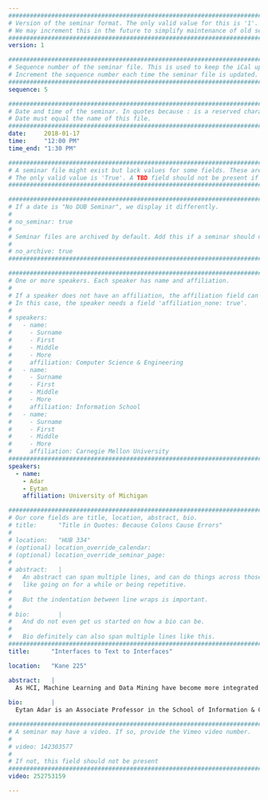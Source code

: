 ```yaml
---
################################################################################
# Version of the seminar format. The only valid value for this is '1'. 
# We may increment this in the future to simplify maintenance of old seminars.
################################################################################
version: 1

################################################################################
# Sequence number of the seminar file. This is used to keep the iCal up to date.
# Increment the sequence number each time the seminar file is updated.
################################################################################
sequence: 5

################################################################################
# Date and time of the seminar. In quotes because : is a reserved character.
# Date must equal the name of this file.
################################################################################
date:     2018-01-17
time:     "12:00 PM"
time_end: "1:30 PM"

################################################################################
# A seminar file might exist but lack values for some fields. These are 'TBD'. 
# The only valid value is 'True'. A TBD field should not be present if 'False'.
################################################################################

################################################################################
# If a date is "No DUB Seminar", we display it differently.
#
# no_seminar: true
#
# Seminar files are archived by default. Add this if a seminar should not be.
#
# no_archive: true
################################################################################

################################################################################
# One or more speakers. Each speaker has name and affiliation.
#
# If a speaker does not have an affiliation, the affiliation field can be removed.
# In this case, the speaker needs a field 'affiliation_none: true'.
#
# speakers:
#   - name: 
#     - Surname
#     - First
#     - Middle
#     - More
#     affiliation: Computer Science & Engineering 
#   - name: 
#     - Surname
#     - First
#     - Middle
#     - More
#     affiliation: Information School 
#   - name: 
#     - Surname
#     - First
#     - Middle
#     - More
#     affiliation: Carnegie Mellon University 
################################################################################
speakers:
  - name: 
    - Adar
    - Eytan
    affiliation: University of Michigan 

################################################################################
# Our core fields are title, location, abstract, bio.
# title:      "Title in Quotes: Because Colons Cause Errors"
# 
# location:   "HUB 334"
# (optional) location_override_calendar:
# (optional) location_override_seminar_page:
#
# abstract:   |
#   An abstract can span multiple lines, and can do things across those lines,
#   like going on for a while or being repetitive.
#
#   But the indentation between line wraps is important.
#
# bio:        |
#   And do not even get us started on how a bio can be.
#
#   Bio definitely can also span multiple lines like this.
################################################################################
title:      "Interfaces to Text to Interfaces"

location:   "Kane 225"

abstract:   |
  As HCI, Machine Learning and Data Mining have become more integrated we’ve had the opportunity to rethink the way people interact with text. The use of new text mining techniques has allowed us better appreciate how textual information is consumed and produced. Everything from news articles to legislative materials, to computer programs, can not only be better modeled through the lens of text mining, but we can create entirely new experiences. I’ll touch on some recent work in my group on personalization, program generation, visualizations for distributed language models, and applications of meme propagation to laws and why I think it’s exciting times for the intersection of text mining and HCI.
  
bio:        |
  Eytan Adar is an Associate Professor in the School of Information & Computer Science and Engineering at the University of Michigan (though he’s currently on sabbatical at Adobe and UW). He works broadly at the intersection of HCI and IR/Data Mining and ranges from empirical studies of large-scale online behaviors to building new systems, tools and methods. He completed his doctoral work in the Computer Science at the University of Washington and has a Masters and Bachelors degree from MIT. Before going back for his PhD, Eytan was a researcher at HP Labs and Xerox PARC for a number of years (spinning out a company called Outride somewhere in there). Eytan is co-founder of ICWSM and has served as general chair for ICWSM and WSDM. His website is at http://www.cond.org

################################################################################
# A seminar may have a video. If so, provide the Vimeo video number.
#
# video: 142303577
#
# If not, this field should not be present 
################################################################################
video: 252753159

---
```

